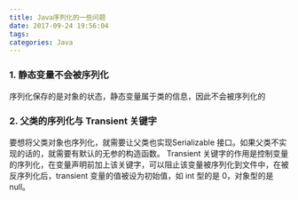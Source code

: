 ```yaml
---
title: Java序列化的一些问题
date: 2017-09-24 19:56:04
tags:
categories: Java
---
```


### 1. 静态变量不会被序列化
序列化保存的是对象的状态，静态变量属于类的信息，因此不会被序列化的

### 2. 父类的序列化与 Transient 关键字
要想将父类对象也序列化，就需要让父类也实现Serializable 接口。如果父类不实现的话的，就需要有默认的无参的构造函数。
Transient 关键字的作用是控制变量的序列化，在变量声明前加上该关键字，可以阻止该变量被序列化到文件中，在被反序列化后，transient 变量的值被设为初始值，如 int 型的是 0，对象型的是 null。


